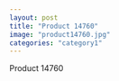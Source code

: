 ```yaml
---
layout: post
title: "Product 14760"
image: "product14760.jpg"
categories: "category1"
---
```

Product 14760
